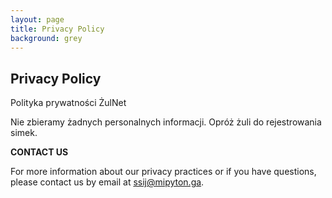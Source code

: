 ```yaml
---
layout: page
title: Privacy Policy
background: grey
---
```

<div class="col-lg-12 text-center">
	<h2 class="section-heading text-uppercase">Privacy Policy</h2>
</div>

Polityka prywatności ŻulNet


Nie zbieramy żadnych personalnych informacji. Opróż żuli do rejestrowania simek.


**CONTACT US**

For more information about our privacy practices or if you have questions, please contact us by email at ssij@mipyton.ga</a>.
